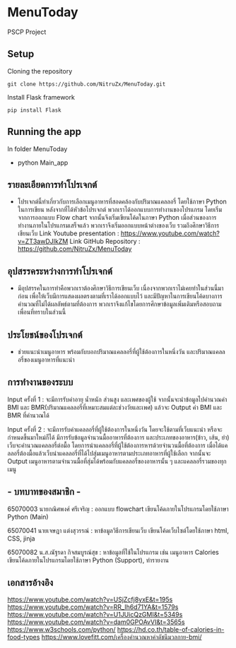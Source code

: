 # MenuToday
PSCP Project
## Setup
Cloning the repository
	
	git clone https://github.com/NitruZx/MenuToday.git

Install Flask framework

	pip install Flask
## Running the app
 In folder MenuToday
 - python Main_app
## รายละเอียดการทำโปรเจกต์
- โปรเจกต์นี้ทำเกี่ยวกับการเลือกเมนูอาหารที่สอดคล้องกับปริมาณแคลลอรี่ โดยใช้ภาษา Python ในการเขียน หลังจากที่ได้หัวข้อโปรเจกต์ พวกเราได้ออกแบบการทำงานของโปรแกรม โดยเริ่มจากการออกแบบ Flow chart จากนั้นจึงเริ่มเขียนโค้ดในภาษา Python เมื่อส่วนของการทำงานภายในโปรแกรมเสร็จแล้ว พวกเราจึงเริ่มออกแบบหน้าต่างของเว็บ รวมถึงศึกษาวิธีการเขียนเว็บ
Link Youtube presentation : https://www.youtube.com/watch?v=ZT3awDJIkZM
Link GitHub Repository : https://github.com/NitruZx/MenuToday
## อุปสรรคระหว่างการทำโปรเจกต์
- มีอุปสรรคในการทำคือพวกเราต้องศึกษาวิธีการเขียนเว็บ เนื่องจากพวกเราไม่เคยทำในส่วนนี้มาก่อน เพื่อให้เว็บมีการแสดงผลตรงตามที่เราได้ออกแบบไว้ และมีปัญหาในการเขียนโค้ดบางการคำนวณที่ไม่ได้ผลลัพธ์ตามที่ต้องการ พวกเราจึงแก้ไขโดยการศึกษาข้อมูลเพิ่มเติมหรือสอบถามเพื่อนที่ทราบในส่วนนี้
## ประโยชน์ของโปรเจกต์
- ช่วยแนะนำเมนูอาหาร พร้อมกับบอกปริมาณแคลลอรี่ที่ผู้ใช้ต้องการในหนึ่งวัน และปริมาณแคลลอรี่ของเมนูอาหารที่แนะนำ
## การทำงานของระบบ
  Input ครั้งที่ 1 : จะมีการรับค่าอายุ น้ำหนัก ส่วนสูง และเพศของผู้ใช้ จากนั้นจะนำข้อมูลไปคำนวณค่า BMI และ BMR(ปริมาณแคลลอรี่ที่เหมาะสมแต่ละช่วงวัยและเพศ) แล้วจะ Output ค่า BMI และ BMR ที่คำนวณได้
	
  Input ครั้งที่ 2 : จะมีการรับค่าแคลลอรี่ที่ผู้ใช้ต้องการในหนึ่งวัน โดยจะใช้ตามที่เว็บแนะนำ หรือจะกำหนดขึ้นมาใหม่ก็ได้ มีการรับข้อมูลจำนวนมื้ออาหารที่ต้องการ และประเภทของอาหาร(ข้าว, เส้น, ยำ) เว็บจะคำนวณแคลลอรี่ต่อมื้อ โดยการนำแคลลอรี่ที่ผู้ใช้ต้องการหารด้วยจำนวนมื้อที่ต้องการ เมื่อได้แคลลอรี่ต้องมื้อแล้วเว็บนำแคลลอรี่ที่ได้ไปสุ่มเมนูอาหารตามประเภทอาหารที่ผู้ใช้เลือก จากนั้นจะ Output เมนูอาหารตามจำนวนมื้อที่สุ่มได้พร้อมกับแคลลอรี่ของอาหารนั้น ๆ และแคลลอรี่รวมของทุกเมนู
## - บทบาทของสมาชิก -
65070003 นายกณิศพงศ์ ศรีเจริญ : ออกแบบ flowchart เขียนโค้ดภายในโปรแกรมโดยใช้ภาษา Python (Main)

65070041 นายเจษฎา แต่งสุวรรณ์ : หาข้อมูลวิธีการเขียนเว็บ เขียนโค้ดเว็บไซต์โดยใช้ภาษา html, CSS, jinja

65070082 น.ส.ณัฐรดา กิจสมบูรณ์สุข : หาข้อมูลที่ใช้ในโปรแกรม เช่น เมนูอาหาร Calories เขียนโค้ดภายในโปรแกรมโดยใช้ภาษา Python (Support), ทำรายงาน
## เอกสารอ้างอิง
https://www.youtube.com/watch?v=USjZcfj8yxE&t=195s
https://www.youtube.com/watch?v=RR_Ih6d71YA&t=1579s
https://www.youtube.com/watch?v=U1JUicQzGMI&t=5349s
https://www.youtube.com/watch?v=dam0GPOAvVI&t=3565s
https://www.w3schools.com/python/
https://hd.co.th/table-of-calories-in-food-types
https://www.lovefitt.com/เครื่องคำนวณหาค่าดัชนีมวลกาย-bmi/
